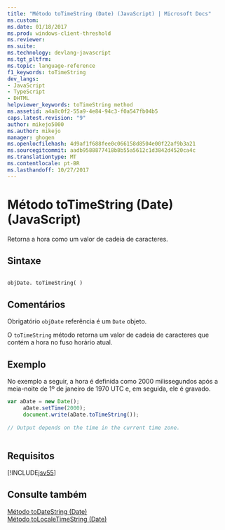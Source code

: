 ```yaml
---
title: "Método toTimeString (Date) (JavaScript) | Microsoft Docs"
ms.custom: 
ms.date: 01/18/2017
ms.prod: windows-client-threshold
ms.reviewer: 
ms.suite: 
ms.technology: devlang-javascript
ms.tgt_pltfrm: 
ms.topic: language-reference
f1_keywords: toTimeString
dev_langs:
- JavaScript
- TypeScript
- DHTML
helpviewer_keywords: toTimeString method
ms.assetid: a4a8c0f2-55a9-4e84-94c3-f0a547fb04b5
caps.latest.revision: "9"
author: mikejo5000
ms.author: mikejo
manager: ghogen
ms.openlocfilehash: 4d9af1f688fee0c066158d8504e00f22af9b3a21
ms.sourcegitcommit: aadb9588877418b8b55a5612c1d3842d4520ca4c
ms.translationtype: MT
ms.contentlocale: pt-BR
ms.lasthandoff: 10/27/2017
---
```

# <a name="totimestring-method-date-javascript"></a>Método toTimeString (Date) (JavaScript)
Retorna a hora como um valor de cadeia de caracteres.  
  
## <a name="syntax"></a>Sintaxe  
  
```  
  
objDate. toTimeString( )  
```  
  
## <a name="remarks"></a>Comentários  
 Obrigatório `objDate` referência é um `Date` objeto.  
  
 O `toTimeString` método retorna um valor de cadeia de caracteres que contém a hora no fuso horário atual.  
  
## <a name="example"></a>Exemplo  
 No exemplo a seguir, a hora é definida como 2000 milissegundos após a meia-noite de 1º de janeiro de 1970 UTC e, em seguida, ele é gravado.  
  
```JavaScript  
var aDate = new Date();  
     aDate.setTime(2000);  
     document.write(aDate.toTimeString());  
  
// Output depends on the time in the current time zone.  
  
```  
  
## <a name="requirements"></a>Requisitos  
 [!INCLUDE[jsv55](../../javascript/reference/includes/jsv55-md.md)]  
  
## <a name="see-also"></a>Consulte também  
 [Método toDateString (Date)](../../javascript/reference/todatestring-method-date-javascript.md)   
 [Método toLocaleTimeString (Date)](../../javascript/reference/tolocaletimestring-method-date-javascript.md)